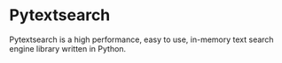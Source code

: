 # Pytextsearch
Pytextsearch is a high performance, easy to use, in-memory text search engine library written in Python.
